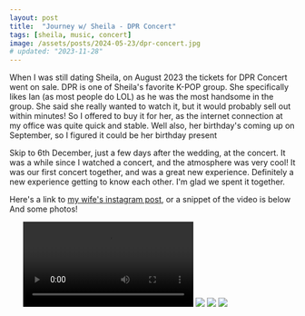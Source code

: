 ```yaml
---
layout: post
title:  "Journey w/ Sheila - DPR Concert"
tags: [sheila, music, concert]
image: /assets/posts/2024-05-23/dpr-concert.jpg
# updated: "2023-11-28"
---
```

When I was still dating Sheila, on August 2023 the tickets for DPR Concert went on sale. DPR is one of Sheila's favorite K-POP group. She specifically likes Ian (as most people do LOL) as he was the most handsome in the group. She said she really wanted to watch it, but it would probably sell out within minutes! So I offered to buy it for her, as the internet connection at my office was quite quick and stable. Well also, her birthday's coming up on September, so I figured it could be her birthday present

Skip to 6th December, just a few days after the wedding, at the concert. It was a while since I watched a concert, and the atmosphere was very cool! It was our first concert together, and was a great new experience. Definitely a new experience getting to know each other. I'm glad we spent it together.

Here's a link to [my wife's instagram post](https://www.instagram.com/reel/CnOepIaB6Zn/?utm_source=ig_web_copy_link), or a snippet of the video is below
And some photos!

<div class="row">
    <ul>
        <video style="max-height: 50vh;" controls>
            <source src='/blog/assets/posts/2024-05-23/dpr-wegang.mp4' type='video/mp4'>
        </video>
        <img src="/assets/posts/2024-05-23/1.jpg" style="max-height: 50vh;"/>
        <img src="/assets/posts/2024-05-23/2.jpg" style="max-height: 50vh"/>
        <img src="/assets/posts/2024-05-23/3.jpg" style="max-height: 50vh"/>
    </ul>
</div>
